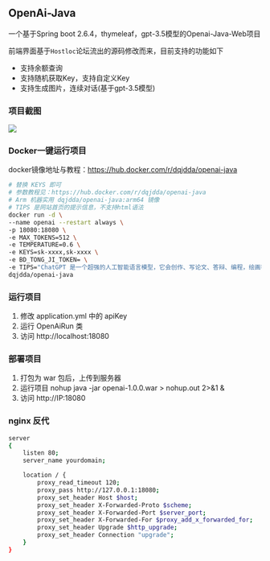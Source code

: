 ## OpenAi-Java

一个基于Spring boot 2.6.4，thymeleaf，gpt-3.5模型的Openai-Java-Web项目

前端界面基于`Hostloc`论坛流出的源码修改而来，目前支持的功能如下

- 支持余额查询
- 支持随机获取Key，支持自定义Key
- 支持生成图片，连续对话(基于gpt-3.5模型)

### 项目截图

![](https://s2.loli.net/2023/02/17/o93NLaA2d5YwClJ.png)

### Docker一键运行项目

docker镜像地址与教程：https://hub.docker.com/r/dqjdda/openai-java

```bash
# 替换 KEYS 即可
# 参数教程见：https://hub.docker.com/r/dqjdda/openai-java
# Arm 机器实用 dqjdda/openai-java:arm64 镜像
# TIPS 是网站首页的提示信息，不支持html语法
docker run -d \
--name openai --restart always \
-p 18080:18080 \
-e MAX_TOKENS=512 \
-e TEMPERATURE=0.6 \
-e KEYS=sk-xxxx,sk-xxxx \
-e BD_TONG_JI_TOKEN= \
-e TIPS="ChatGPT 是一个超强的人工智能语言模型，它会创作、写论文、答辩、编程，绘画等" \
dqjdda/openai-java
```

### 运行项目

1. 修改 application.yml 中的 apiKey
2. 运行 OpenAiRun 类
3. 访问 http://localhost:18080

### 部署项目

1. 打包为 war 包后，上传到服务器
2. 运行项目 nohup java -jar openai-1.0.0.war > nohup.out 2>&1 &
3. 访问 http://IP:18080

### nginx 反代
```bash
server
{
    listen 80;
    server_name yourdomain;

    location / {
        proxy_read_timeout 120; 
        proxy_pass http://127.0.0.1:18080;
        proxy_set_header Host $host;
        proxy_set_header X-Forwarded-Proto $scheme;
        proxy_set_header X-Forwarded-Port $server_port;
        proxy_set_header X-Forwarded-For $proxy_add_x_forwarded_for;
        proxy_set_header Upgrade $http_upgrade;
        proxy_set_header Connection "upgrade";
    }
}
```